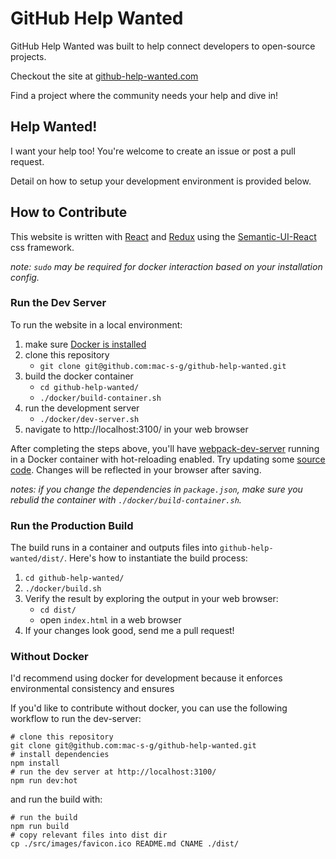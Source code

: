 # GitHub Help Wanted

GitHub Help Wanted was built to help connect developers to open-source projects.

Checkout the site at [github-help-wanted.com](https://github-help-wanted.com)

Find a project where the community needs your help and dive in!

## Help Wanted!

I want your help too!  You're welcome to create an issue or post a pull request.

Detail on how to setup your development environment is provided below.

## How to Contribute

This website is written with [React](https://github.com/facebook/react) and [Redux](https://github.com/reactjs/redux) using the [Semantic-UI-React](https://react.semantic-ui.com) css framework.

*note: `sudo` may be required for docker interaction based on your installation config.*

### Run the Dev Server

To run the website in a local environment:

 1. make sure [Docker is installed](https://docs.docker.com/engine/installation/)
 2. clone this repository
     * `git clone git@github.com:mac-s-g/github-help-wanted.git`
 3. build the docker container
     * `cd github-help-wanted/`
     * `./docker/build-container.sh`
 4. run the development server
     * `./docker/dev-server.sh`
 5. navigate to http://localhost:3100/ in your web browser

 After completing the steps above, you'll have [webpack-dev-server](https://www.npmjs.com/package/webpack-dev-server) running in a Docker container with hot-reloading enabled.  Try updating some [source code](https://github.com/mac-s-g/github-help-wanted/tree/master/src/js).  Changes will be reflected in your browser after saving.

 *notes: if you change the dependencies in `package.json`, make sure you rebulid the container with `./docker/build-container.sh`.*

### Run the Production Build

The build runs in a container and outputs files into `github-help-wanted/dist/`.  Here's how to instantiate the build process:

1. `cd github-help-wanted/`
2. `./docker/build.sh`
3. Verify the result by exploring the output in your web browser:
     * `cd dist/`
     * open `index.html` in a web browser
4. If your changes look good, send me a pull request!

### Without Docker

I'd recommend using docker for development because it enforces environmental consistency and ensures

If you'd like to contribute without docker, you can use the following workflow to run the dev-server:

```
# clone this repository
git clone git@github.com:mac-s-g/github-help-wanted.git
# install dependencies
npm install
# run the dev server at http://localhost:3100/
npm run dev:hot
```

and run the build with:

```
# run the build
npm run build
# copy relevant files into dist dir
cp ./src/images/favicon.ico README.md CNAME ./dist/

```